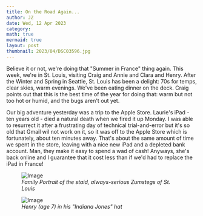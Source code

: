 ```yaml
---
title: On the Road Again...
author: JZ
date: Wed, 12 Apr 2023
category: 
math: true
mermaid: true
layout: post
thumbnail: 2023/04/DSC03596.jpg
---
```

Believe it or not, we're doing that "Summer in France" thing again. This week, we're in St. Louis, visiting Craig and Annie and Clara and Henry. After the Winter and Spring in Seattle, St. Louis has been a delight: 70s for temps, clear skies, warm evenings. We've been eating dinner on the deck. Craig points out that this is the best time of the year for doing that: warm but not too hot or humid, and the bugs aren't out yet. 

Our big adventure yesterday was a trip to the Apple Store. Laurie's iPad - ten years old - died a natural death when we fired it up Monday. I was able to resurrect it after a frustrating day of technical trial-and-error but it's so old that Gmail wil not work on it, so it was off to the Apple Store which is fortunately, about ten minutes away. That's about the same amount of time we spent in the store, leaving with a nice new iPad and a depleted bank account. Man, they make it easy to spend a wad of cash! Anyways, she's back online and I guarantee that it cost less than if we'd had to replace the iPad in France!
<figure class = "landscape" >
	<img src="{{ "2023/04/DSC03596.jpg" | prepend: site.imageurl | prepend: site.baseurl | prepend: site.url }}" alt="Image" />
	<figcaption><em>Family Portrait of the staid, always-serious Zumstegs of St. Louis</em></figcaption>
</figure>
<figure class = "landscape" >
	<img src="{{ "2023/04/DSC03592.jpg" | prepend: site.imageurl | prepend: site.baseurl | prepend: site.url }}" alt="Image" />
	<figcaption><em>Henry (age 7) in his "Indiana Jones" hat</em></figcaption>
</figure>


